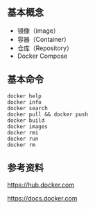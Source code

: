 ## 基本概念
- 镜像（image）
- 容器（Container）
- 仓库（Repository）
- Docker Compose


## 基本命令
```
docker help
docker info
docker search
docker pull && docker push
docker build
docker images
docker rmi
docker run
docker rm
```


## 参考资料

https://hub.docker.com

https://docs.docker.com
